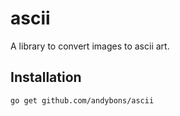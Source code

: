# ascii

A library to convert images to ascii art.

## Installation

`go get github.com/andybons/ascii`
